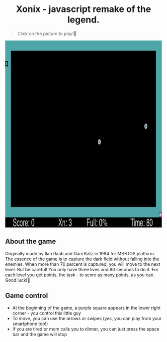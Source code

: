 <h1 align="center">Xonix - javascript remake of the legend.</h1>
<blockquote>Сlick on the picture to play!👾</blockquote>
<p align="center">
  <a href="https://madmaxeatfax.github.io/xonix/">
    <img src="assets/gameplay.gif" title="gameplay" height=600>
   </a>
</p>

## About the game
Originally made by Ilan Raab and Dani Katz in 1984 for MS-DOS platform.
The essence of the game is to capture the dark field without falling into the enemies.
When more than 70 percent is captured, you will move to the next level. 
But be careful! You only have three lives and 80 seconds to do it. 
For each level you get points, the task - to score as many points, as you can.
Good luck!🤞

## Game control
* At the beginning of the game, a purple square appears in the lower right corner - you control this little guy
* To move, you can use the arrows or swipes (yes, you can play from your smartphone too!)
* If you are tired or mom calls you to dinner, you can just press the space bar and the game will stop
